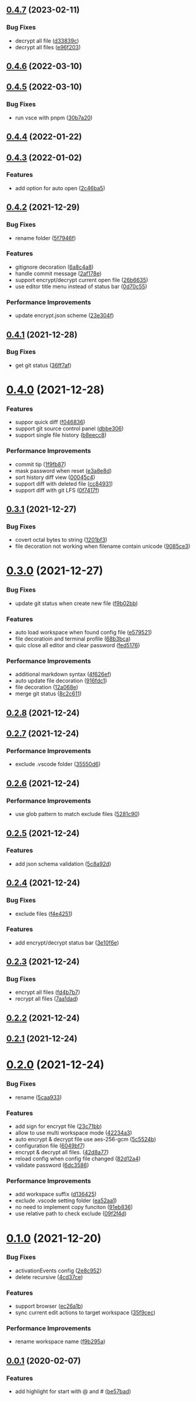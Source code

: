 ## [0.4.7](https://github.com/0x-jerry/vscode-private-notes/compare/v0.4.6...v0.4.7) (2023-02-11)


### Bug Fixes

* decrypt all file ([d33839c](https://github.com/0x-jerry/vscode-private-notes/commit/d33839cc625e93f781c3507fcc120647aa2f3190))
* decrypt all files ([e96f203](https://github.com/0x-jerry/vscode-private-notes/commit/e96f203553758d5359e8478ea198462a8eb6e4db))



## [0.4.6](https://github.com/0x-jerry/vscode-private-notes/compare/v0.4.5...v0.4.6) (2022-03-10)



## [0.4.5](https://github.com/0x-jerry/vscode-private-notes/compare/v0.4.4...v0.4.5) (2022-03-10)


### Bug Fixes

* run vsce with pnpm ([30b7a20](https://github.com/0x-jerry/vscode-private-notes/commit/30b7a20605e4b33f91ef019cec456891f4956610))



## [0.4.4](https://github.com/0x-jerry/vscode-private-notes/compare/v0.4.3...v0.4.4) (2022-01-22)



## [0.4.3](https://github.com/0x-jerry/vscode-private-notes/compare/v0.4.2...v0.4.3) (2022-01-02)


### Features

* add option for auto open ([2c46ba5](https://github.com/0x-jerry/vscode-private-notes/commit/2c46ba54c63b3a4bb6a56cbde7e8888074af3ede))



## [0.4.2](https://github.com/0x-jerry/vscode-private-notes/compare/v0.4.1...v0.4.2) (2021-12-29)


### Bug Fixes

* rename folder ([5f7946f](https://github.com/0x-jerry/vscode-private-notes/commit/5f7946f6e41b39e4625b0de3763be9fb19ba90f9))


### Features

* gitignore decoration ([6a8c4a8](https://github.com/0x-jerry/vscode-private-notes/commit/6a8c4a804aca8b7123897172330c448520c80707))
* handle commit message ([2af178e](https://github.com/0x-jerry/vscode-private-notes/commit/2af178e44b805301fdd6ea075a17c51cd43ca416))
* support encrypt/decrypt current open file ([26b6635](https://github.com/0x-jerry/vscode-private-notes/commit/26b6635810d3ac178b164b4a3ea77065c993f1be))
* use editor title menu instead of status bar ([0d70c55](https://github.com/0x-jerry/vscode-private-notes/commit/0d70c55fe35657425ef7744c27beee5c83ae3d73))


### Performance Improvements

* update encrypt.json scheme ([23e304f](https://github.com/0x-jerry/vscode-private-notes/commit/23e304f5ca0592b120fac251e6126b59bee790c0))



## [0.4.1](https://github.com/0x-jerry/vscode-private-notes/compare/v0.4.0...v0.4.1) (2021-12-28)


### Bug Fixes

* get git status ([36ff7af](https://github.com/0x-jerry/vscode-private-notes/commit/36ff7afafa36b4f0ceb75257354f9c9b1f3b7e86))



# [0.4.0](https://github.com/0x-jerry/vscode-private-notes/compare/v0.3.1...v0.4.0) (2021-12-28)


### Features

* suppor quick diff ([f046836](https://github.com/0x-jerry/vscode-private-notes/commit/f04683671626699be91bf11825c4698a4d03e670))
* support git source control panel ([dbbe306](https://github.com/0x-jerry/vscode-private-notes/commit/dbbe3069b0f822bf62d83ea45f54533b33e0e2e7))
* support single file history ([b8eecc8](https://github.com/0x-jerry/vscode-private-notes/commit/b8eecc8b22b91871041ed07be4fccb3592b03d3e))


### Performance Improvements

* commit tip ([1f9fb87](https://github.com/0x-jerry/vscode-private-notes/commit/1f9fb87bbf8072e4a9439967157b8a4a9728fc83))
* mask password when reset ([e3a8e8d](https://github.com/0x-jerry/vscode-private-notes/commit/e3a8e8d7756ac885bacb0449ad3b4c0c6dc57cde))
* sort history diff view ([00045c4](https://github.com/0x-jerry/vscode-private-notes/commit/00045c4424414e173312dc44e8ec807dc93594dc))
* support diff with deleted file ([cc84931](https://github.com/0x-jerry/vscode-private-notes/commit/cc849318b87835370391aa51fda6b891b19a5465))
* support diff with git LFS ([0f7417f](https://github.com/0x-jerry/vscode-private-notes/commit/0f7417fb8e37694c03cfaf9e43d0d3b2ee2e6ebf))



## [0.3.1](https://github.com/0x-jerry/vscode-private-notes/compare/v0.3.0...v0.3.1) (2021-12-27)


### Bug Fixes

* covert octal bytes to string ([1201bf3](https://github.com/0x-jerry/vscode-private-notes/commit/1201bf3de9fe8c098833a937bab8e8afe964c89e))
* file decoration not working when filename contain unicode ([9085ce3](https://github.com/0x-jerry/vscode-private-notes/commit/9085ce316ba10354b1c59a840e953ecbfd367aa1))



# [0.3.0](https://github.com/0x-jerry/vscode-private-notes/compare/v0.2.8...v0.3.0) (2021-12-27)


### Bug Fixes

* update git status when create new file ([f9b02bb](https://github.com/0x-jerry/vscode-private-notes/commit/f9b02bb8154e464f987746edfd79297a4e3e0935))


### Features

* auto load workspace when found config file ([e579521](https://github.com/0x-jerry/vscode-private-notes/commit/e579521c028e845ff787f61574a78e4e2352f200))
* file decoratioin and terminal profile ([68b3bca](https://github.com/0x-jerry/vscode-private-notes/commit/68b3bca0e322ae58246a419fb99ad89e03f94184))
* quic close all editor and clear password ([fed5176](https://github.com/0x-jerry/vscode-private-notes/commit/fed5176c4ec6e74361fd1fd8f8c5d1ef527b9bb3))


### Performance Improvements

* additional markdown syntax ([4f626ef](https://github.com/0x-jerry/vscode-private-notes/commit/4f626ef6d210ce1e4202888bef48548bb7be6719))
* auto update file decoration ([916fdc1](https://github.com/0x-jerry/vscode-private-notes/commit/916fdc1e23f00f2f6f7ad08f9cd1e4d570caf244))
* file decoration ([12a068e](https://github.com/0x-jerry/vscode-private-notes/commit/12a068e539db151e2cb476dcc1a487e216b5d315))
* merge git status ([8c2c611](https://github.com/0x-jerry/vscode-private-notes/commit/8c2c611619ef6d1171b062aeb2d146ccf42cbb57))



## [0.2.8](https://github.com/0x-jerry/vscode-private-notes/compare/v0.2.7...v0.2.8) (2021-12-24)



## [0.2.7](https://github.com/0x-jerry/vscode-private-notes/compare/v0.2.6...v0.2.7) (2021-12-24)


### Performance Improvements

* exclude .vscode folder ([35550d6](https://github.com/0x-jerry/vscode-private-notes/commit/35550d696ef1fc188e729732dc38e95559044dcb))



## [0.2.6](https://github.com/0x-jerry/vscode-private-notes/compare/v0.2.5...v0.2.6) (2021-12-24)


### Performance Improvements

* use glob pattern to match exclude files ([5281c90](https://github.com/0x-jerry/vscode-private-notes/commit/5281c9041a799a0111488f69358c99b910a7c172))



## [0.2.5](https://github.com/0x-jerry/vscode-private-notes/compare/v0.2.4...v0.2.5) (2021-12-24)


### Features

* add json schema validation ([5c8a92d](https://github.com/0x-jerry/vscode-private-notes/commit/5c8a92df1651d1f341a1ff2dc3363047eb632ae8))



## [0.2.4](https://github.com/0x-jerry/vscode-private-notes/compare/v0.2.3...v0.2.4) (2021-12-24)


### Bug Fixes

* exclude files ([f4e4251](https://github.com/0x-jerry/vscode-private-notes/commit/f4e42517e20b2fd27e4a5322b5347748625021b9))


### Features

* add encrypt/decrypt status bar ([3e10f6e](https://github.com/0x-jerry/vscode-private-notes/commit/3e10f6ede0042900c5e8919d9cc5dbe3acc29ae3))



## [0.2.3](https://github.com/0x-jerry/vscode-private-notes/compare/v0.2.2...v0.2.3) (2021-12-24)


### Bug Fixes

* encrypt all files ([fd4b7b7](https://github.com/0x-jerry/vscode-private-notes/commit/fd4b7b75fde3a286443644cb6b1319bf07aff4d4))
* recrypt all files ([7aa1dad](https://github.com/0x-jerry/vscode-private-notes/commit/7aa1dad3976bd3207266adb69fb482d22dda73ba))



## [0.2.2](https://github.com/0x-jerry/vscode-private-notes/compare/v0.2.1...v0.2.2) (2021-12-24)



## [0.2.1](https://github.com/0x-jerry/vscode-private-notes/compare/v0.2.0...v0.2.1) (2021-12-24)



# [0.2.0](https://github.com/0x-jerry/vscode-private-notes/compare/v0.1.0...v0.2.0) (2021-12-24)


### Bug Fixes

* rename ([5caa933](https://github.com/0x-jerry/vscode-private-notes/commit/5caa93302410da4919358fd76cf5f0fcb82a2df4))


### Features

* add sign for encrypt file ([23c71bb](https://github.com/0x-jerry/vscode-private-notes/commit/23c71bb63dffaa1e49cf3e69b0bc7fcf940c0d4a))
* allow to use multi workspace mode ([42234a3](https://github.com/0x-jerry/vscode-private-notes/commit/42234a330b840439bbb9cc4788f3bee286a94add))
* auto encrypt & decrypt file use aes-256-gcm ([5c5524b](https://github.com/0x-jerry/vscode-private-notes/commit/5c5524b04d3a0d172c981cbb594db079bb5238e5))
* configuration file ([6049bf7](https://github.com/0x-jerry/vscode-private-notes/commit/6049bf7870fb4915713e060b9a21b5f5dec14de6))
* encrypt & decrypt all files. ([42d8a77](https://github.com/0x-jerry/vscode-private-notes/commit/42d8a776bde1b3b25f3fd04095743dcc1cb1529e))
* reload config when config file changed ([82d12a4](https://github.com/0x-jerry/vscode-private-notes/commit/82d12a4c7d520c48eacdecb85892df58005deab6))
* validate password ([6dc3586](https://github.com/0x-jerry/vscode-private-notes/commit/6dc3586c2234601c047720f4df4b9939973c2edc))


### Performance Improvements

* add workspace suffix ([d136425](https://github.com/0x-jerry/vscode-private-notes/commit/d136425066b6e8bcc84c7b9c91bbc8aed4785d0e))
* exclude .vscode setting folder ([ea52aa1](https://github.com/0x-jerry/vscode-private-notes/commit/ea52aa1fb9e906bcf5ec304ee17b96a36cdafe36))
* no need to implement copy funciton ([91eb836](https://github.com/0x-jerry/vscode-private-notes/commit/91eb8361cd4bb67dc0e4162ad1215a2016d23f1a))
* use relative path to check exclude ([09f2f4d](https://github.com/0x-jerry/vscode-private-notes/commit/09f2f4d86d22f0276c36e94e1d653f6e2a9bce26))



# [0.1.0](https://github.com/0x-jerry/vscode-private-notes/compare/v0.0.1...v0.1.0) (2021-12-20)


### Bug Fixes

* activationEvents config ([2e8c952](https://github.com/0x-jerry/vscode-private-notes/commit/2e8c952f17b65bb0c8dfbe19ebc447dffeba32d9))
* delete recursive ([4cd37ce](https://github.com/0x-jerry/vscode-private-notes/commit/4cd37cee481c94af917918e59da6d7ae3678ebc1))


### Features

* support browser ([ec26a1b](https://github.com/0x-jerry/vscode-private-notes/commit/ec26a1baff079729018ef3396c96a811b31e8525))
* sync current edit actions to target workspace ([35f9cec](https://github.com/0x-jerry/vscode-private-notes/commit/35f9cecac281c7b183ed81a728b9e75b1950e73a))


### Performance Improvements

* rename workspace name ([f9b295a](https://github.com/0x-jerry/vscode-private-notes/commit/f9b295aa0e1a07acc4a46ead1b7057ea11da3a84))



## [0.0.1](https://github.com/0x-jerry/vscode-private-notes/compare/be57bad63433b40fdf7412d7e85d09977ef15a3a...v0.0.1) (2020-02-07)


### Features

* add highlight for start with @ and # ([be57bad](https://github.com/0x-jerry/vscode-private-notes/commit/be57bad63433b40fdf7412d7e85d09977ef15a3a))



